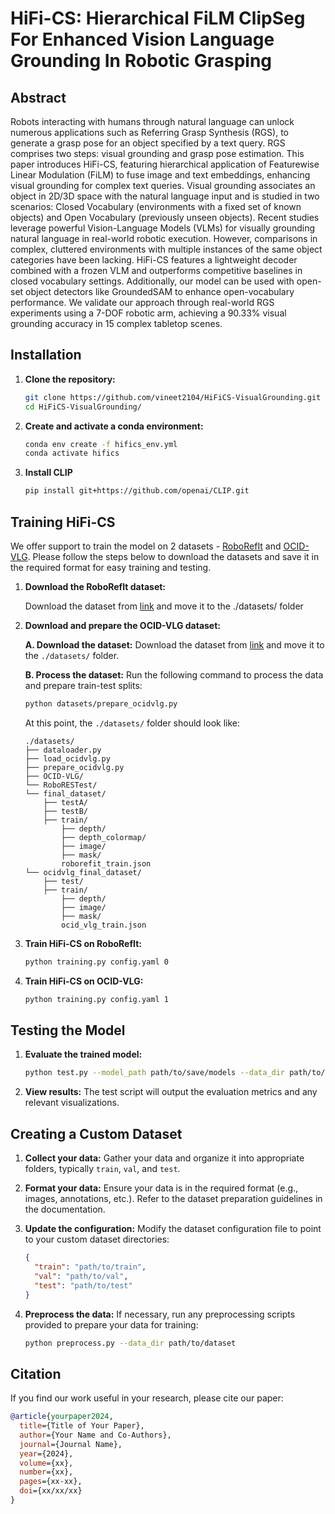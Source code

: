 # HiFi-CS: Hierarchical FiLM ClipSeg For Enhanced Vision Language Grounding In Robotic Grasping

## Abstract
Robots interacting with humans through natural language can unlock numerous applications such as Referring Grasp Synthesis (RGS), to generate a grasp pose for an object specified by a text query. RGS comprises two steps: visual grounding and grasp pose estimation. This paper introduces HiFi-CS, featuring hierarchical application of Featurewise Linear Modulation (FiLM) to fuse image and text embeddings, enhancing visual grounding for complex text queries. Visual grounding associates an object in 2D/3D space with the natural language input and is studied in two scenarios: Closed Vocabulary (environments with a fixed set of known objects) and Open Vocabulary (previously unseen  objects). Recent studies leverage powerful Vision-Language Models (VLMs) for visually grounding natural language in real-world robotic execution. However, comparisons in complex, cluttered environments with multiple instances of the same object categories have been lacking.  HiFi-CS features a lightweight decoder combined with a frozen VLM and outperforms competitive baselines in closed vocabulary settings. Additionally, our model can be used with open-set object detectors like GroundedSAM to enhance open-vocabulary performance. We validate our approach through real-world RGS experiments using a 7-DOF robotic arm, achieving a 90.33\% visual grounding accuracy in 15 complex tabletop scenes.

## Installation

1. **Clone the repository:**
    ```bash
    git clone https://github.com/vineet2104/HiFiCS-VisualGrounding.git
    cd HiFiCS-VisualGrounding/
    ```

2. **Create and activate a conda environment:**
    ```bash
    conda env create -f hifics_env.yml
    conda activate hifics
    ```

3. **Install CLIP**
    ```bash
    pip install git+https://github.com/openai/CLIP.git
    ```

## Training HiFi-CS

We offer support to train the model on 2 datasets - [RoboRefIt](https://ieeexplore.ieee.org/document/10341379) and [OCID-VLG](https://openreview.net/pdf/25fe155e277cb95267cd9b875bb02f9c88dcb8c5.pdf). Please follow the steps below to download the datasets and save it in the required format for easy training and testing. 

1. **Download the RoboRefIt dataset:**
   
    Download the dataset from [link](https://drive.google.com/file/d/1pdGF1HaU_UiKfh5Z618hy3nRjVbq_VuW/view?usp=sharing) and move it to the ./datasets/ folder

2. **Download and prepare the OCID-VLG dataset:**

    **A. Download the dataset:**
    Download the dataset from [link](https://drive.google.com/file/d/1VwcjgyzpKTaczovjPNAHjh-1YvWz9Vmt/view?usp=share_link) and move it to the `./datasets/` folder.

    **B. Process the dataset:**
    Run the following command to process the data and prepare train-test splits:
    ```bash
    python datasets/prepare_ocidvlg.py
    ```

    At this point, the `./datasets/` folder should look like:

    ```plaintext
    ./datasets/
    ├── dataloader.py
    ├── load_ocidvlg.py
    ├── prepare_ocidvlg.py
    ├── OCID-VLG/
    └── RoboRESTest/
    └── final_dataset/
        ├── testA/
        ├── testB/
        ├── train/
            ├── depth/
            ├── depth_colormap/
            ├── image/
            ├── mask/
            roborefit_train.json
    └── ocidvlg_final_dataset/
        ├── test/
        ├── train/
            ├── depth/
            ├── image/
            ├── mask/
            ocid_vlg_train.json
    ```

4. **Train HiFi-CS on RoboRefIt:**
    ```bash
    python training.py config.yaml 0
    ```

5. **Train HiFi-CS on OCID-VLG:**
    ```bash
    python training.py config.yaml 1
    ```

## Testing the Model

1. **Evaluate the trained model:**
    ```bash
    python test.py --model_path path/to/save/models --data_dir path/to/testset
    ```

2. **View results:**
    The test script will output the evaluation metrics and any relevant visualizations.

## Creating a Custom Dataset

1. **Collect your data:**
    Gather your data and organize it into appropriate folders, typically `train`, `val`, and `test`.

2. **Format your data:**
    Ensure your data is in the required format (e.g., images, annotations, etc.). Refer to the dataset preparation guidelines in the documentation.

3. **Update the configuration:**
    Modify the dataset configuration file to point to your custom dataset directories:
    ```json
    {
      "train": "path/to/train",
      "val": "path/to/val",
      "test": "path/to/test"
    }
    ```

4. **Preprocess the data:**
    If necessary, run any preprocessing scripts provided to prepare your data for training:
    ```bash
    python preprocess.py --data_dir path/to/dataset
    ```

## Citation

If you find our work useful in your research, please cite our paper:
```bibtex
@article{yourpaper2024,
  title={Title of Your Paper},
  author={Your Name and Co-Authors},
  journal={Journal Name},
  year={2024},
  volume={xx},
  number={xx},
  pages={xx-xx},
  doi={xx/xx/xx}
}
